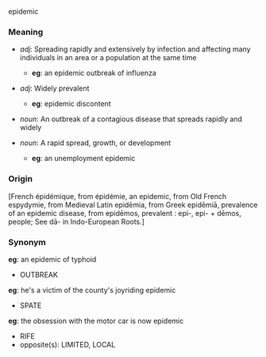 epidemic
### Meaning
+ _adj_: Spreading rapidly and extensively by infection and affecting many individuals in an area or a population at the same time
	+ __eg__: an epidemic outbreak of influenza
+ _adj_: Widely prevalent
	+ __eg__: epidemic discontent

+ _noun_: An outbreak of a contagious disease that spreads rapidly and widely
+ _noun_: A rapid spread, growth, or development
	+ __eg__: an unemployment epidemic

### Origin

[French épidémique, from épidémie, an epidemic, from Old French espydymie, from Medieval Latin epidēmia, from Greek epidēmiā, prevalence of an epidemic disease, from epidēmos, prevalent : epi-, epi- + dēmos, people; See dā- in Indo-European Roots.]

### Synonym

__eg__: an epidemic of typhoid

+ OUTBREAK

__eg__: he's a victim of the county's joyriding epidemic

+ SPATE

__eg__: the obsession with the motor car is now epidemic

+ RIFE
+ opposite(s): LIMITED, LOCAL


